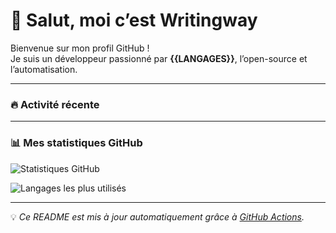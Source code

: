 # 👋 Salut, moi c’est Writingway

Bienvenue sur mon profil GitHub !  
Je suis un développeur passionné par **{{LANGAGES}}**, l’open-source et l’automatisation.

---

### 🔥 Activité récente
<!--START_SECTION:activity-->
<!--END_SECTION:activity-->

---

### 📊 Mes statistiques GitHub
![Statistiques GitHub](https://github-readme-stats.vercel.app/api?username=Writingway&show_icons=true&theme=tokyonight)

![Langages les plus utilisés](https://github-readme-stats.vercel.app/api/top-langs/?username=Writingway&layout=compact&theme=tokyonight)

---

💡 *Ce README est mis à jour automatiquement grâce à [GitHub Actions](https://github.com/features/actions).*


